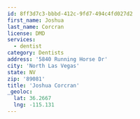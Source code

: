```yaml
---
id: 8ff3d7c3-bbbd-412c-9fd7-494c4fd027d2
first_name: Joshua
last_name: Corcran
license: DMD
services:
  - dentist
category: Dentists
address: '5840 Running Horse Dr'
city: 'North Las Vegas'
state: NV
zip: '89081'
title: 'Joshua Corcran'
_geoloc:
  lat: 36.2667
  lng: -115.131
---
```

